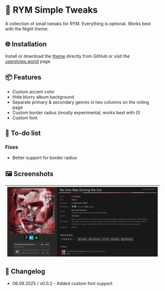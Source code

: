 # 🎨 RYM Simple Tweaks
A collection of small tweaks for RYM. Everything is optional.
Works best with the Night theme.

## 🌐 Installation
Install or download the [theme](https://github.com/924e50c0/RYMSimpleTweaks/raw/refs/heads/main/rym-simple-tweaks.user.css) directly from GitHub or visit the [userstyles.world](https://userstyles.world/style/24059) page.

## 📦 Features
- Custom accent color
- Hide blurry album background
- Separate primary & secondary genres in two columns on the voting page
- Custom border radius (mostly experimental, works best with 0)
- Custom font

## 🧪 To-do list
### Fixes
- Better support for border radius

## 🖼️ Screenshots
| ![preview](/previews/preview.png)                       |
| ------------------------------------------------------- |

## 📃 Changelog
- 06.09.2025 / v0.0.2 - Added custom font support
